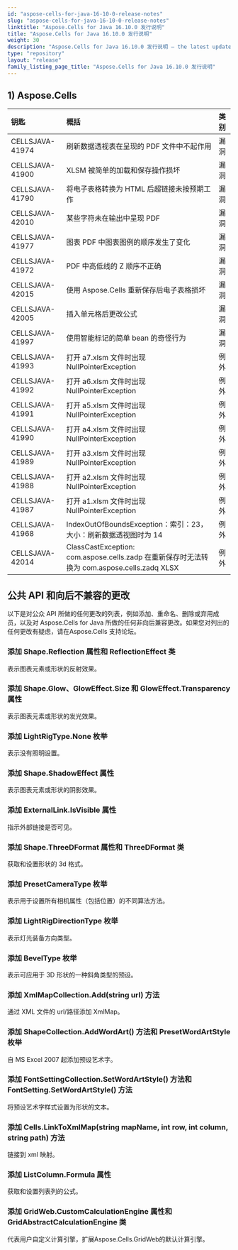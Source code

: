 ```yaml
---
id: "aspose-cells-for-java-16-10-0-release-notes"
slug: "aspose-cells-for-java-16-10-0-release-notes"
linktitle: "Aspose.Cells for Java 16.10.0 发行说明"
title: "Aspose.Cells for Java 16.10.0 发行说明"
weight: 30
description: "Aspose.Cells for Java 16.10.0 发行说明 – the latest updates and fixes."
type: "repository"
layout: "release"
family_listing_page_title: "Aspose.Cells for Java 16.10.0 发行说明"
---
```

## **1) Aspose.Cells**

|**钥匙** |**概括** |**类别** |
|:- |:- |:- |
|CELLSJAVA-41974 |刷新数据透视表在呈现的 PDF 文件中不起作用|漏洞|
|CELLSJAVA-41900 |XLSM 被简单的加载和保存操作损坏|漏洞|
|CELLSJAVA-41790 |将电子表格转换为 HTML 后超链接未按预期工作|漏洞|
|CELLSJAVA-42010 |某些字符未在输出中呈现 PDF|漏洞|
|CELLSJAVA-41977 |图表 PDF 中图表图例的顺序发生了变化|漏洞|
|CELLSJAVA-41972 |PDF 中高低线的 Z 顺序不正确|漏洞|
|CELLSJAVA-42015 |使用 Aspose.Cells 重新保存后电子表格损坏|漏洞|
|CELLSJAVA-42005 |插入单元格后更改公式|漏洞|
|CELLSJAVA-41997 |使用智能标记的简单 bean 的奇怪行为|漏洞|
|CELLSJAVA-41993 |打开 a7.xlsm 文件时出现 NullPointerException|例外|
|CELLSJAVA-41992 |打开 a6.xlsm 文件时出现 NullPointerException|例外|
|CELLSJAVA-41991 |打开 a5.xlsm 文件时出现 NullPointerException|例外|
|CELLSJAVA-41990 |打开 a4.xlsm 文件时出现 NullPointerException|例外|
|CELLSJAVA-41989 |打开 a3.xlsm 文件时出现 NullPointerException|例外|
|CELLSJAVA-41988 |打开 a2.xlsm 文件时出现 NullPointerException|例外|
|CELLSJAVA-41987 |打开 a1.xlsm 文件时出现 NullPointerException|例外|
|CELLSJAVA-41968 | IndexOutOfBoundsException：索引：23，大小：刷新数据透视图时为 14|例外|
|CELLSJAVA-42014 | ClassCastException: com.aspose.cells.zadp 在重新保存时无法转换为 com.aspose.cells.zadq XLSX|例外|
## **公共 API 和向后不兼容的更改**
以下是对公众 API 所做的任何更改的列表，例如添加、重命名、删除或弃用成员，以及对 Aspose.Cells for Java 所做的任何非向后兼容更改。如果您对列出的任何更改有疑虑，请在Aspose.Cells 支持论坛。
### **添加 Shape.Reflection 属性和 ReflectionEffect 类**
表示图表元素或形状的反射效果。
### **添加 Shape.Glow、GlowEffect.Size 和 GlowEffect.Transparency 属性**
表示图表元素或形状的发光效果。
### **添加 LightRigType.None 枚举**
表示没有照明设置。
### **添加 Shape.ShadowEffect 属性**
表示图表元素或形状的阴影效果。
### **添加 ExternalLink.IsVisible 属性**
指示外部链接是否可见。
### **添加 Shape.ThreeDFormat 属性和 ThreeDFormat 类**
获取和设置形状的 3d 格式。
### **添加 PresetCameraType 枚举**
表示用于设置所有相机属性（包括位置）的不同算法方法。
### **添加 LightRigDirectionType 枚举**
表示灯光装备方向类型。
### **添加 BevelType 枚举**
表示可应用于 3D 形状的一种斜角类型的预设。
### **添加 XmlMapCollection.Add(string url) 方法**
通过 XML 文件的 url/路径添加 XmlMap。
### **添加 ShapeCollection.AddWordArt() 方法和 PresetWordArtStyle 枚举**
自 MS Excel 2007 起添加预设艺术字。
### **添加 FontSettingCollection.SetWordArtStyle() 方法和 FontSetting.SetWordArtStyle() 方法**
将预设艺术字样式设置为形状的文本。
### **添加 Cells.LinkToXmlMap(string mapName, int row, int column, string path) 方法**
链接到 xml 映射。
### **添加 ListColumn.Formula 属性**
获取和设置列表列的公式。
### **添加 GridWeb.CustomCalculationEngine 属性和 GridAbstractCalculationEngine 类**
代表用户自定义计算引擎，扩展Aspose.Cells.GridWeb的默认计算引擎。
